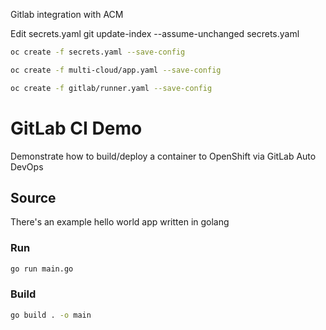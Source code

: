 Gitlab integration with ACM

Edit secrets.yaml
git update-index --assume-unchanged secrets.yaml

```sh
oc create -f secrets.yaml --save-config
```
```sh
oc create -f multi-cloud/app.yaml --save-config
```
```sh
oc create -f gitlab/runner.yaml --save-config
```

# GitLab CI Demo

Demonstrate how to build/deploy a container to OpenShift via GitLab Auto DevOps

## Source

There's an example hello world app written in golang

### Run

```sh
go run main.go
```

### Build

```sh
go build . -o main
```
